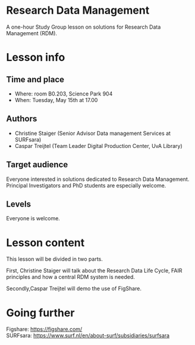# Research Data Management
A one-hour Study Group lesson on solutions for Research Data Management (RDM).

# Lesson info
## Time and place
* Where: room B0.203, Science Park 904
* When: Tuesday, May 15th at 17.00

## Authors
* Christine Staiger (Senior Advisor Data management Services at SURFsara)
* Caspar Treijtel (Team Leader Digital Production Center, UvA Library)

## Target audience
Everyone interested in solutions dedicated to Research Data Management. Principal Investigators and PhD students are especially welcome. 

## Levels
Everyone is welcome. 


# Lesson content 
This lesson will be divided in two parts.  

First, Christine Staiger will talk about the Research Data Life Cycle, FAIR principles and how a central RDM system is needed. 

Secondly,Caspar Treijtel will demo the use of FigShare. 


# Going further
Figshare: https://figshare.com/  
SURFsara: https://www.surf.nl/en/about-surf/subsidiaries/surfsara